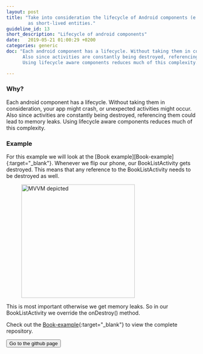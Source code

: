 ```yaml
---
layout: post
title: "Take into consideration the lifecycle of Android components (e.g., Activities and Services) – also with respect to other components – and design them
        as short-lived entities."
guideline_id: 13
short_description: "Lifecycle of android components"
date:   2019-05-21 01:00:29 +0200
categories: generic
doc: "Each android component has a lifecycle. Without taking them in consideration, your app might crash, or unexpected activities might occur. 
      Also since activities are constantly being destroyed, referencing them could lead to memory leaks. 
      Using lifecycle aware components reduces much of this complexity. "

---
```

<h3>Why?</h3>
Each android component has a lifecycle. Without taking them in consideration, your app might crash, or unexpected activities might occur. 
Also since activities are constantly being destroyed, referencing them could lead to memory leaks. 
Using lifecycle aware components reduces much of this complexity. 

<h3>Example</h3>
For this example we will look at the [Book example][Book-example]{:target="_blank"}.
Whenever we flip our phone, our BookListActivity gets destroyed.
	This means that any reference to the BookListActivity needs to be destroyed as well.

<figure>
  <img src="/assets/PresenterLifeCycle.png" alt="MVVM depicted" width="300">
</figure>

This is most important otherwise we get memory leaks.
So in our BookListActivity we override the onDestroy() method.

<script src="https://gist.github.com/Geertdepont/4346b4cad88dc70c8a6babdd165fa75f.js"></script>

<script src="https://gist.github.com/Geertdepont/635410e638efae37801dc53927e2acb1.js"></script>

Check out the [Book-example][Book-example]{:target="_blank"} to view the complete repository.

<a href="https://github.com/Geertdepont/bachelor_thesis/tree/master/BookApplication" target="_blank"><button type="button" class="btn btn-primary btn-icon-right">Go to the github page</button></a>

[Book-example]: https://github.com/Geertdepont/bachelor_thesis/tree/master/BookApplication